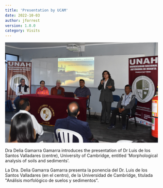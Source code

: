 ```yaml
---
title: 'Presentation by UCAM'
date: 2022-10-03 
author: jforrest
version: 1.0.0
category: Visits
---
```


![Signing](/assets/posts/LSVPresentation.JPG)

Dra Delia Gamarra Gamarra introduces the presentation of Dr Luis de los Santos Valladares (centre), University of Cambridge, entitled 'Morphological analysis of soils and sediments'.

La Dra. Delia Gamarra Gamarra presenta la ponencia del Dr. Luis de los Santos Valladares (en el centro), de la Universidad de Cambridge, titulada "Análisis morfológico de suelos y sedimentos".

